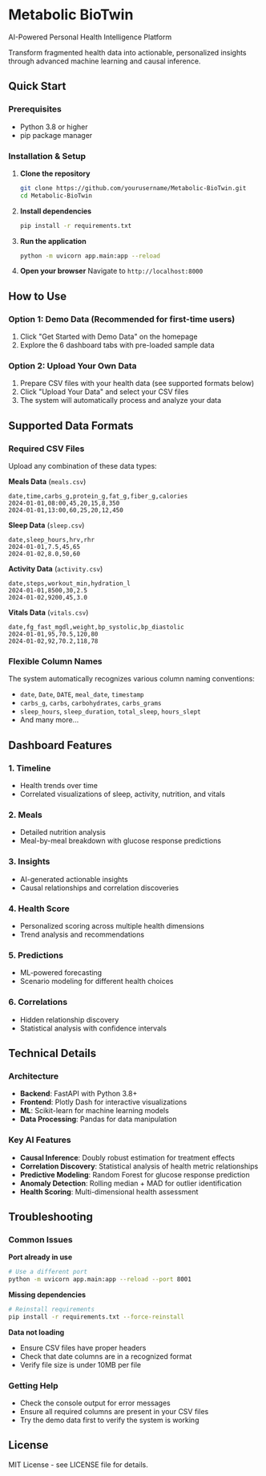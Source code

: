 # Metabolic BioTwin

AI-Powered Personal Health Intelligence Platform

Transform fragmented health data into actionable, personalized insights through advanced machine learning and causal inference.

## Quick Start

### Prerequisites
- Python 3.8 or higher
- pip package manager

### Installation & Setup

1. **Clone the repository**
   ```bash
   git clone https://github.com/yourusername/Metabolic-BioTwin.git
   cd Metabolic-BioTwin
   ```

2. **Install dependencies**
   ```bash
   pip install -r requirements.txt
   ```

3. **Run the application**
   ```bash
   python -m uvicorn app.main:app --reload
   ```

4. **Open your browser**
   Navigate to `http://localhost:8000`

## How to Use

### Option 1: Demo Data (Recommended for first-time users)
1. Click "Get Started with Demo Data" on the homepage
2. Explore the 6 dashboard tabs with pre-loaded sample data

### Option 2: Upload Your Own Data
1. Prepare CSV files with your health data (see supported formats below)
2. Click "Upload Your Data" and select your CSV files
3. The system will automatically process and analyze your data

## Supported Data Formats

### Required CSV Files
Upload any combination of these data types:

**Meals Data** (`meals.csv`)
```csv
date,time,carbs_g,protein_g,fat_g,fiber_g,calories
2024-01-01,08:00,45,20,15,8,350
2024-01-01,13:00,60,25,20,12,450
```

**Sleep Data** (`sleep.csv`)
```csv
date,sleep_hours,hrv,rhr
2024-01-01,7.5,45,65
2024-01-02,8.0,50,60
```

**Activity Data** (`activity.csv`)
```csv
date,steps,workout_min,hydration_l
2024-01-01,8500,30,2.5
2024-01-02,9200,45,3.0
```

**Vitals Data** (`vitals.csv`)
```csv
date,fg_fast_mgdl,weight,bp_systolic,bp_diastolic
2024-01-01,95,70.5,120,80
2024-01-02,92,70.2,118,78
```

### Flexible Column Names
The system automatically recognizes various column naming conventions:
- `date`, `Date`, `DATE`, `meal_date`, `timestamp`
- `carbs_g`, `carbs`, `carbohydrates`, `carbs_grams`
- `sleep_hours`, `sleep_duration`, `total_sleep`, `hours_slept`
- And many more...

## Dashboard Features

### 1. Timeline
- Health trends over time
- Correlated visualizations of sleep, activity, nutrition, and vitals

### 2. Meals
- Detailed nutrition analysis
- Meal-by-meal breakdown with glucose response predictions

### 3. Insights
- AI-generated actionable insights
- Causal relationships and correlation discoveries

### 4. Health Score
- Personalized scoring across multiple health dimensions
- Trend analysis and recommendations

### 5. Predictions
- ML-powered forecasting
- Scenario modeling for different health choices

### 6. Correlations
- Hidden relationship discovery
- Statistical analysis with confidence intervals

## Technical Details

### Architecture
- **Backend**: FastAPI with Python 3.8+
- **Frontend**: Plotly Dash for interactive visualizations
- **ML**: Scikit-learn for machine learning models
- **Data Processing**: Pandas for data manipulation

### Key AI Features
- **Causal Inference**: Doubly robust estimation for treatment effects
- **Correlation Discovery**: Statistical analysis of health metric relationships
- **Predictive Modeling**: Random Forest for glucose response prediction
- **Anomaly Detection**: Rolling median + MAD for outlier identification
- **Health Scoring**: Multi-dimensional health assessment

## Troubleshooting

### Common Issues

**Port already in use**
```bash
# Use a different port
python -m uvicorn app.main:app --reload --port 8001
```

**Missing dependencies**
```bash
# Reinstall requirements
pip install -r requirements.txt --force-reinstall
```

**Data not loading**
- Ensure CSV files have proper headers
- Check that date columns are in a recognized format
- Verify file size is under 10MB per file

### Getting Help
- Check the console output for error messages
- Ensure all required columns are present in your CSV files
- Try the demo data first to verify the system is working

## License

MIT License - see LICENSE file for details.

